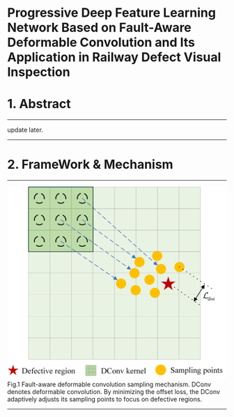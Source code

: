# Progressive Deep Feature Learning Network Based on Fault-Aware Deformable Convolution and Its Application in Railway Defect Visual Inspection
# 1. Abstract
***
update later.
***
# 2. FrameWork & Mechanism
***
![](mechanism.png)
Fig.1 Fault-aware deformable convolution sampling mechanism. DConv denotes deformable convolution. By minimizing the offset loss, the DConv adaptively adjusts its sampling points to focus on defective regions.


***
